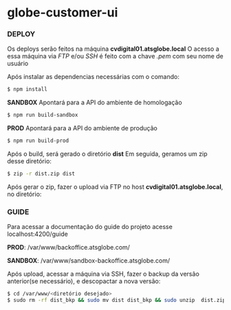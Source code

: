 # globe-customer-ui
### DEPLOY 

Os deploys serão feitos na máquina **cvdigital01.atsglobe.local**
O acesso a essa máquina via *FTP* e/ou *SSH* é feito com a chave *.pem* com seu nome de usuário

Após instalar as dependencias necessárias com o comando:
```sh
$ npm install
```
**SANDBOX**
Apontará para a API do ambiente de homologação
```sh
$ npm run build-sandbox
```


**PROD**
Apontará para a API do ambiente de produção

```sh
$ npm run build-prod
```

Após o build, será gerado o diretório **dist**
Em seguida, geramos um zip desse diretório:

```sh
$ zip -r dist.zip dist
```

Após gerar o zip, fazer o upload via FTP no host **cvdigital01.atsglobe.local**, no diretório:

### GUIDE
Para acessar a documentação do guide do projeto acesse localhost:4200/guide

**PROD**: /var/www/backoffice.atsglobe.com/

**SANDBOX**: /var/www/sandbox-backoffice.atsglobe.com/

Após upload, acessar a máquina via SSH, fazer o backup da versão anterior(se necessário), e descopactar a nova versão:

```sh
$ cd /var/www/<diretório desejado>
$ sudo rm -rf dist_bkp && sudo mv dist dist_bkp && sudo unzip  dist.zip
